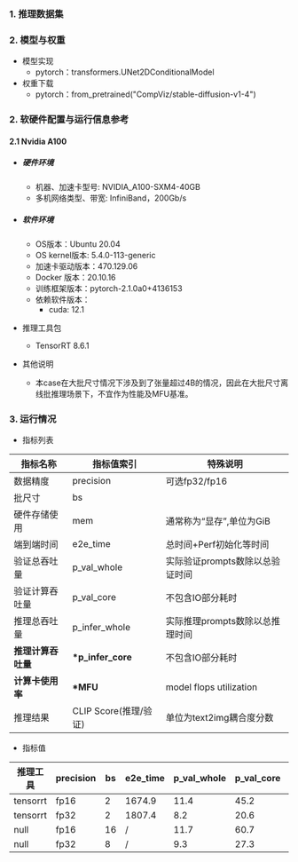 ### 1. 推理数据集


### 2. 模型与权重

* 模型实现
  * pytorch：transformers.UNet2DConditionalModel
* 权重下载
  * pytorch：from_pretrained("CompViz/stable-diffusion-v1-4")

### 2. 软硬件配置与运行信息参考

#### 2.1 Nvidia A100

- ##### 硬件环境
    - 机器、加速卡型号: NVIDIA_A100-SXM4-40GB
    - 多机网络类型、带宽: InfiniBand，200Gb/s
    
- ##### 软件环境
   - OS版本：Ubuntu 20.04
   - OS kernel版本: 5.4.0-113-generic
   - 加速卡驱动版本：470.129.06
   - Docker 版本：20.10.16
   - 训练框架版本：pytorch-2.1.0a0+4136153
   - 依赖软件版本：
     - cuda: 12.1
   
- 推理工具包

   - TensorRT 8.6.1
   
- 其他说明

   - 本case在大批尺寸情况下涉及到了张量超过4B的情况，因此在大批尺寸离线批推理场景下，不宜作为性能及MFU基准。

### 3. 运行情况

* 指标列表

| 指标名称           | 指标值索引       | 特殊说明                                     |
| ------------------ | ---------------- | -------------------------------------------- |
| 数据精度           | precision        | 可选fp32/fp16                                |
| 批尺寸             | bs               |                                              |
| 硬件存储使用       | mem              | 通常称为“显存”,单位为GiB                     |
| 端到端时间         | e2e_time         | 总时间+Perf初始化等时间                      |
| 验证总吞吐量       | p_val_whole      | 实际验证prompts数除以总验证时间          |
| 验证计算吞吐量     | p_val_core       | 不包含IO部分耗时                             |
| 推理总吞吐量       | p_infer_whole    | 实际推理prompts数除以总推理时间          |
| **推理计算吞吐量** | **\*p_infer_core** | 不包含IO部分耗时                             |
| **计算卡使用率** | **\*MFU** | model flops utilization                             |
| 推理结果           | CLIP Score(推理/验证) | 单位为text2img耦合度分数       |

* 指标值

| 推理工具  | precision | bs   | e2e_time | p_val_whole | p_val_core | p_infer_whole | \*p_infer_core | \*MFU     | CLIP Score  | mem        |
| ----------- | --------- | ---- | ---- | -------- | ----------- | ---------- | ------------- | ------------ | ----------- | ----------- |
| tensorrt | fp16    | 2   |1674.9 | 11.4        | 45.2 | 10.6 | 60.6 | 13.2% | 17.1/25.2 | 13.3/40.0 |
| tensorrt | fp32   | 2 | 1807.4 | 8.2 | 20.6 | 7.2  | 16.1 | 7.0% | 25.2/25.3 | 39.2/40.0 |
| null | fp16 | 16 | / | 11.7 | 60.7 | /  | / | 13.2% | -/25.2 | 5.7/40.0 |
| null | fp32 | 8 | / | 9.3 | 27.3 | /  | / | 11.9% | -/25.3 | 6.3/40.0 |
